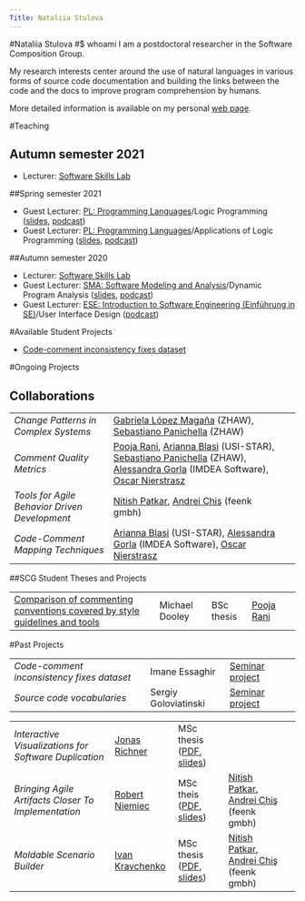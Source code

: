 ```yaml
---
Title: Nataliia Stulova
---
```

#Nataliia Stulova
#$ whoami
I am a postdoctoral researcher in the Software Composition Group.

My research interests center around the use of natural languages in various forms of source code documentation and building the links between the code and the docs to improve program comprehension by humans.

More detailed information is available on my personal [web page](https://s0nata.github.io).



#Teaching

## Autumn semester 2021

-  Lecturer: [Software Skills Lab](%base_url%/teaching/SoftwareSkills)

##Spring semester 2021 

-  Guest Lecturer: [PL: Programming Languages](%base_url%/teaching/pl)/Logic Programming ([slides](%base_url%/download/lectures/pl/PL-10LogicProgramming-Stulova.pdf), [podcast](https://tube.switch.ch/videos/7hr9i3fdrx))
-  Guest Lecturer: [PL: Programming Languages](%base_url%/teaching/pl)/Applications of Logic Programming ([slides](%base_url%/download/lectures/pl/PL-11LogicProgrammingApps-Stulova.pdf), [podcast](https://tube.switch.ch/videos/SBfLvt2fz8))

##Autumn semester 2020

-  Lecturer: [Software Skills Lab](%base_url%/teaching/SoftwareSkills)
-  Guest Lecturer: [SMA: Software Modeling and Analysis](%base_url%/teaching/sma)/Dynamic Program Analysis ([slides](%base_url%/download/lectures/sma/SMA-10%20%20Dynamic%20Program%20Analysis.pdf), [podcast](https://tube.switch.ch/videos/46fd6be3))
-  Guest Lecturer: [ESE: Introduction to Software Engineering (Einführung in SE)](%base_url%/teaching/ese)/User Interface Design ([podcast](https://tube.switch.ch/videos/e4c668ac))


#Available Student Projects

-  [Code-comment inconsistency fixes dataset](%base_url%/wiki/projects/mastersbachelorsprojects/code-comment-inconsistency-fixes-dataset)

#Ongoing Projects

## Collaborations


| | | |
|---|---|---|
|*Change Patterns in Complex Systems* | [Gabriela López Magaña](https://www.zhaw.ch/en/about-us/person/lopm/) (ZHAW),  [Sebastiano Panichella](https://www.zhaw.ch/en/about-us/person/panc/)  (ZHAW)| 
|*Comment Quality Metrics* | [Pooja Rani](%base_url%/staff/Pooja-Rani), [Arianna Blasi](https://www.inf.usi.ch/phd/blasia/) (USI-STAR), [Sebastiano Panichella](https://www.zhaw.ch/en/about-us/person/panc/)  (ZHAW), [Alessandra Gorla](https://software.imdea.org/~alessandra.gorla/) (IMDEA Software), [Oscar Nierstrasz](%base_url%/staff/oscar) |
|*Tools for Agile Behavior Driven Development* | [Nitish Patkar](%base_url%/staff/NitishPatkar), [Andrei Chiş](%base_url%/staff/andreichis) (feenk gmbh) |
|*Code-Comment Mapping Techniques* | [Arianna Blasi](https://www.inf.usi.ch/phd/blasia/) (USI-STAR), [Alessandra Gorla](https://software.imdea.org/~alessandra.gorla/) (IMDEA Software), [Oscar Nierstrasz](%base_url%/staff/oscar)  |


##SCG Student Theses and Projects


| | | | | |
|---|---|---|---|---|
|[Comparison of commenting conventions covered by style guidelines and tools](%base_url%/wiki/projects/mastersbachelorsprojects/Commenting-conventions-in-style-guidelines-style-checkers)|Michael Dooley|BSc thesis|[Pooja Rani](%base_url%/staff/Pooja-Rani)|


#Past Projects


| | | | |
|---|---|---|---|
|*Code-comment inconsistency fixes dataset*| Imane Essaghir | [Seminar project](%base_url%/wiki/projects/mastersbachelorsprojects/code-comment-inconsistency-fixes-dataset) |
|*Source code vocabularies*| Sergiy Goloviatinski | [Seminar project](%base_url%/wiki/projects/mastersbachelorsprojects/vocabularies-of-ast-nodes) |


| | | | | |
|---|---|---|---|---|
|*Interactive Visualizations for Software Duplication* |[Jonas Richner](%base_url%/wiki/alumni/JonasRichner) | MSc thesis ([PDF](%base_url%/archive/masters/Rich21a.pdf), [slides](%base_url%/download/softwarecomposition/2020-08-25-Richner-DuplicationVistualization.pdf)) ||
|*Bringing Agile Artifacts Closer To Implementation* | [Robert Niemiec](%base_url%/wiki/alumni/RobertNiemiec) | MSc theis ([PDF](%base_url%/archive/masters/Niem20a.pdf), [slides](%base_url%/download/softwarecomposition/2020-07-14-Niemiec-RequirementsInIDE.pdf)) | [Nitish Patkar](%base_url%/staff/NitishPatkar), [Andrei Chiş](%base_url%/staff/andreichis) (feenk gmbh) |
|*Moldable Scenario Builder*| [Ivan Kravchenko](%base_url%/wiki/alumni/IvanKravchenko)| MSc thesis ([PDF](%base_url%/archive/masters/Krav20a.pdf), [slides](%base_url%/download/softwarecomposition/2020-06-23-Kravchenko-MoldableScenarioEdiot.pdf)) | [Nitish Patkar](%base_url%/staff/NitishPatkar), [Andrei Chiş](%base_url%/staff/andreichis) (feenk gmbh)
